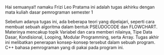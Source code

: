 Hai semuanya!! namaku Frizi Leo Pratama ini adalah tugas akhirku dengan mata kuliah dasar pemrograman semester 1

Sebelum adanya tugas ini, ada beberapa teori yang dipelajari, seperti cara membuat sebuah algoritma dalam bentuk PSEUDOCODE dan FLOWCHART. Materinya mencakup topik Variabel dan cara memberi nilainya, Tipe Data Dasar, Kondisional, Looping, Modular Programming, serta Array. Tugas akhir ini melibatkan penerapan konsep-konsep tersebut dalam sebuah program. C++ bahasa pemrograman yang di pakai pada program ini.
